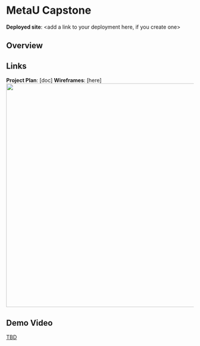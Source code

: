 # MetaU Capstone

**Deployed site**: <add a link to your deployment here, if you create one>

## Overview
<Add a quick description of your app here>


## Links
**Project Plan**: [doc]<add link to your project plan here>
**Wireframes**: [here]<add a link to wire frames>
<img src="OR_INSERT_INLINE_YOUR_WIREFRAME_IMAGE_URL" width=600>

<add any other links here as you work on your project>

## Demo Video
[TBD](<insert link in Week 9!>)
